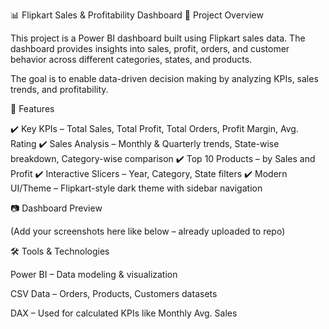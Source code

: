 📊 Flipkart Sales & Profitability Dashboard
📌 Project Overview

This project is a Power BI dashboard built using Flipkart sales data.
The dashboard provides insights into sales, profit, orders, and customer behavior across different categories, states, and products.

The goal is to enable data-driven decision making by analyzing KPIs, sales trends, and profitability.

🚀 Features

✔️ Key KPIs – Total Sales, Total Profit, Total Orders, Profit Margin, Avg. Rating
✔️ Sales Analysis – Monthly & Quarterly trends, State-wise breakdown, Category-wise comparison
✔️ Top 10 Products – by Sales and Profit
✔️ Interactive Slicers – Year, Category, State filters
✔️ Modern UI/Theme – Flipkart-style dark theme with sidebar navigation

📷 Dashboard Preview

(Add your screenshots here like below – already uploaded to repo)




🛠️ Tools & Technologies

Power BI – Data modeling & visualization

CSV Data – Orders, Products, Customers datasets

DAX – Used for calculated KPIs like Monthly Avg. Sales
